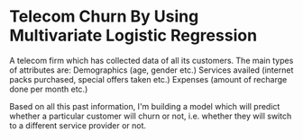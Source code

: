 # Telecom Churn By Using Multivariate Logistic Regression


A telecom firm which has collected data of all its customers. 
The main types of attributes are:
Demographics (age, gender etc.)
Services availed (internet packs purchased, special offers taken etc.)
Expenses (amount of recharge done per month etc.)
 
Based on all this past information, I'm building a model which will predict whether a particular customer will churn or not, i.e. whether they will switch to a different service provider or not. 
